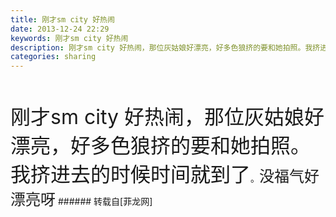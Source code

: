 ```yaml
---
title: 刚才sm city 好热闹
date: 2013-12-24 22:29
keywords: 刚才sm city 好热闹
description: 刚才sm city 好热闹，那位灰姑娘好漂亮，好多色狼挤的要和她拍照。我挤进去的时候时间就到了。没福气好漂亮呀
categories: sharing
---
```

<td class="t_f" id="postmessage_86962">

<br/>
<br/>
<font size="6">刚才sm city 好热闹，那位灰姑娘好漂亮，好多色狼挤的要和她拍照。我挤进去的时候时间就到了</font>。<img alt="" border="0" onclick="" onmouseover="" smilieid="86" src="static/image/smiley/qiubilong/5.gif"/><font size="5">没福气好漂亮呀</font></td>
###### 转载自[菲龙网]